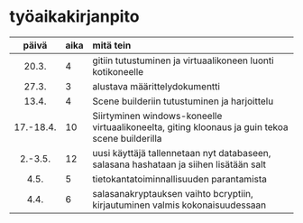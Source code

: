 # työaikakirjanpito

| päivä | aika | mitä tein  |
| :----:|:-----| :-----|
| 20.3. | 4    | gitiin tutustuminen ja virtuaalikoneen luonti kotikoneelle |
| 27.3. | 3    | alustava määrittelydokumentti |
| 13.4. | 4    | Scene builderiin tutustuminen ja harjoittelu |
| 17.-18.4. | 10 | Siirtyminen windows-koneelle virtuaalikoneelta, giting kloonaus ja guin tekoa scene builderilla |
| 2.-3.5. | 12 | uusi käyttäjä tallennetaan nyt databaseen, salasana hashataan ja siihen lisätään salt |
| 4.5.  | 5    | tietokantatoiminnallisuuden parantamista |
| 4.4.  | 6    | salasanakryptauksen vaihto bcryptiin, kirjautuminen valmis kokonaisuudessaan |
